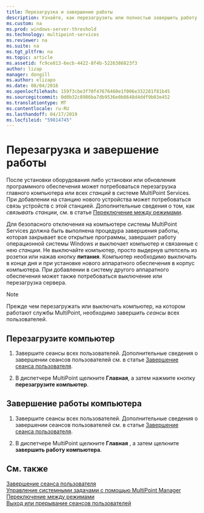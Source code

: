 ```yaml
---
title: Перезагрузка и завершение работы
description: Узнайте, как перезагрузить или полностью завершить работу системы в службах MultiPoint
ms.custom: na
ms.prod: windows-server-threshold
ms.technology: multipoint-services
ms.reviewer: na
ms.suite: na
ms.tgt_pltfrm: na
ms.topic: article
ms.assetid: fc9ce813-6ecb-4422-8f4b-5226386823f3
author: lizap
manager: dongill
ms.author: elizapo
ms.date: 08/04/2016
ms.openlocfilehash: 159f3cbe3f70f47676460e1f006e332281f81b45
ms.sourcegitcommit: 0d0b32c8986ba7db9536e0b8648d4ddf9b03e452
ms.translationtype: MT
ms.contentlocale: ru-RU
ms.lasthandoff: 04/17/2019
ms.locfileid: "59814745"
---
```

# <a name="restart-or-shut-down"></a>Перезагрузка и завершение работы
После установки оборудования либо установки или обновления программного обеспечения может потребоваться перезагрузка главного компьютера или всех *станций* в системе MultiPoint Services. При добавлении на станцию нового устройства может потребоваться связь устройств с этой станцией. Дополнительные сведения о том, как *связывать станции*, см. в статье [Переключение между режимами](Switch-Between-Modes.md).  
  
Для безопасного отключения на компьютере системы MultiPoint Services должна быть выполнена процедура завершения работы, которая закрывает все открытые программы, завершает работу операционной системы Windows и выключает компьютер и связанные с нею *станции*. Не выключайте компьютер, просто выдернув штепсель из розетки или нажав кнопку **питания**. Компьютер необходимо выключать в конце дня и при установке нового аппаратного обеспечения в корпус компьютера.  При добавлении в систему другого аппаратного обеспечения может также потребоваться выключение или перезагрузка сервера.  
  
> [!NOTE]  
> Прежде чем перезагружать или выключать компьютер, на котором работают службы MultiPoint, необходимо завершить *сеансы* всех пользователей.  
  
## <a name="restart-the-computer"></a>Перезагрузите компьютер  
  
1.  Завершите сеансы всех пользователей. Дополнительные сведения о завершении сеансов пользователей см. в статье [Завершение сеанса пользователя](End-a-User-Session.md).  
  
2.  В диспетчере MultiPoint щелкните **Главная**, а затем нажмите кнопку **перезагрузите компьютер**.  
  
## <a name="shut-down-the-computer"></a>Завершение работы компьютера  
  
1.  Завершите сеансы всех пользователей. Дополнительные сведения о завершении сеансов пользователей см. в статье [Завершение сеанса пользователя](End-a-User-Session.md).  
  
2.  В диспетчере MultiPoint щелкните **Главная** , а затем щелкните **завершить работу компьютера**.  
  
## <a name="see-also"></a>См. также  
[Завершение сеанса пользователя](End-a-User-Session.md)  
[Управление системными задачами с помощью MultiPoint Manager](Manage-System-Tasks-Using-MultiPoint-Manager.md)  
[Переключение между режимами](Switch-Between-Modes.md)  
[Выход или прерывание сеансов пользователей](Log-off-or-Disconnect-User-Sessions.md)